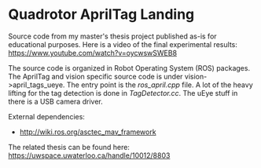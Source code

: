 # Quadrotor AprilTag Landing #
Source code from my master's thesis project published as-is for educational purposes. Here is a video of the final experimental results: https://www.youtube.com/watch?v=oycwswSWEB8

The source code is organized in Robot Operating System (ROS) packages. The AprilTag and vision specific source code is under vision->april_tags_ueye. The entry point is the *ros_april.cpp* file. A lot of the heavy lifting for the tag detection is done in *TagDetector.cc*. The uEye stuff in there is a USB camera driver.

External dependencies:
- http://wiki.ros.org/asctec_mav_framework

The related thesis can be found here: https://uwspace.uwaterloo.ca/handle/10012/8803
